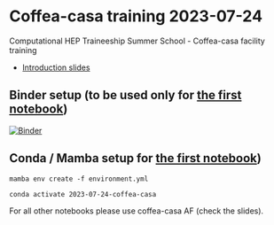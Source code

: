 # Coffea-casa training 2023-07-24
Computational HEP Traineeship Summer School - Coffea-casa facility training

* [Introduction slides](https://tinyurl.com/5n6pc967)

## Binder setup (to be used only for [the first notebook](https://github.com/oshadura/2023-07-24-coffea-casa/blob/main/1-distributed-localcluster-scheduler-intro.ipynb))

[![Binder](https://mybinder.org/badge_logo.svg)](https://mybinder.org/v2/gh/oshadura/2023-07-24-coffea-casa/HEAD)

## Conda / Mamba setup for [the first notebook](https://github.com/oshadura/2023-07-24-coffea-casa/blob/main/1-distributed-localcluster-scheduler-intro.ipynb))

```
mamba env create -f environment.yml

conda activate 2023-07-24-coffea-casa

```

For all other notebooks please use coffea-casa AF (check the slides).





